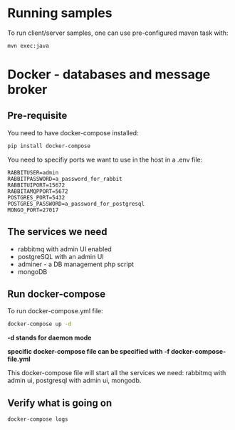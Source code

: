 # Running samples

To run client/server samples, one can use pre-configured maven task with:

```bash
mvn exec:java
```

# Docker - databases and message broker

## Pre-requisite

You need to have docker-compose installed:

```bash
pip install docker-compose
```

You need to specifiy ports we want to use in the host in a .env file:

```properties
RABBITUSER=admin
RABBITPASSWORD=a_password_for_rabbit
RABBITUIPORT=15672
RABBITAMQPPORT=5672
POSTGRES_PORT=5432
POSTGRES_PASSWORD=a_password_for_postgresql
MONGO_PORT=27017
```

## The services we need

* rabbitmq with admin UI enabled
* postgreSQL with an admin UI
* adminer - a DB management php script
* mongoDB

## Run docker-compose

To run docker-compose.yml file:

```bash
docker-compose up -d
```

**-d stands for daemon mode**

**specific docker-compose file can be specified with -f docker-compose-file.yml**

This docker-compose file will start all the services we need: rabbitmq with admin ui, postgresql with admin ui, mongodb.

## Verify what is going on

```bash
docker-compose logs
```
